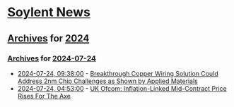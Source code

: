 # [Soylent News](../../../README.md)

## [Archives](../../index.md) for [2024](../index.md)

### [Archives](../../index.md) for [2024-07-24](index.md)

* [2024-07-24, 09:38:00](https://soylentnews.org/article.pl?sid=24/07/22/1419203&from=rss) - [Breakthrough Copper Wiring Solution Could Address 2nm Chip Challenges as Shown by Applied Materials](https://soylentnews.org/article.pl?sid=24/07/22/1419203&from=rss)
* [2024-07-24, 04:53:00](https://soylentnews.org/article.pl?sid=24/07/22/1416238&from=rss) - [UK Ofcom: Inflation-Linked Mid-Contract Price Rises For The Axe](https://soylentnews.org/article.pl?sid=24/07/22/1416238&from=rss)
